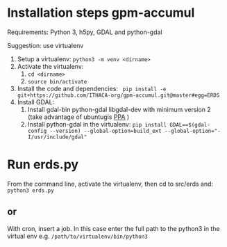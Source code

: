 # Installation steps gpm-accumul
Requirements: Python 3, h5py, GDAL and python-gdal

Suggestion: use virtualenv

1. Setup a virtualenv: `python3 -m venv <dirname>`
1. Activate the virtualenv:
    1. `cd <dirname>`
    1. `source bin/activate`
1. Install the code and dependencies: ` pip install -e git+https://github.com/ITHACA-org/gpm-accumul.git@master#egg=ERDS`
1. Install GDAL:
    1. Install gdal-bin python-gdal libgdal-dev with minimum version 2 (take advantage of ubuntugis [PPA](https://wiki.ubuntu.com/UbuntuGIS) )
    1. Install python-gdal in the virtualenv: `pip install GDAL==$(gdal-config --version) --global-option=build_ext --global-option="-I/usr/include/gdal"`
  
# Run erds.py
From the command line, activate the virtualenv, then cd to src/erds and: `python3 erds.py`
## or
With cron, insert a job. In this case enter the full path to the python3 in the virtual env e.g. `/path/to/virtualenv/bin/python3`
